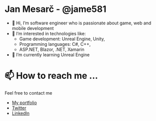 # Jan Mesarč - @jame581
- 👋 Hi, I’m software engineer who is passionate about game, web and mobile development
- 👀 I’m interested in technologies like:
  - Game development: Unreal Engine, Unity,
  - Programming languages: C#, C++,
  - ASP.NET, Blazor, .NET, Xamarin
- 🌱 I’m currently learning Unreal Engine

# 📫 How to reach me ...
Feel free to contact me
- [My portfolio](https://jame581.azurewebsites.net/)
- [Twitter](https://twitter.com/jame581)
- [LinkedIn](https://www.linkedin.com/in/jan-mesarc/)
